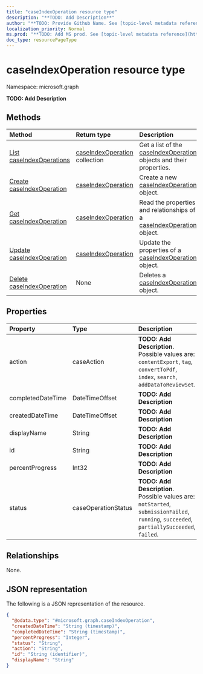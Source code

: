 ```yaml
---
title: "caseIndexOperation resource type"
description: "**TODO: Add Description**"
author: "**TODO: Provide Github Name. See [topic-level metadata reference](https://msgo.azurewebsites.net/add/document/guidelines/metadata.html#topic-level-metadata)**"
localization_priority: Normal
ms.prod: "**TODO: Add MS prod. See [topic-level metadata reference](https://msgo.azurewebsites.net/add/document/guidelines/metadata.html#topic-level-metadata)**"
doc_type: resourcePageType
---
```


# caseIndexOperation resource type

Namespace: microsoft.graph

**TODO: Add Description**

## Methods
|Method|Return type|Description|
|:---|:---|:---|
|[List caseIndexOperations](../api/caseindexoperation-list.md)|[caseIndexOperation](../resources/caseindexoperation.md) collection|Get a list of the [caseIndexOperation](../resources/caseindexoperation.md) objects and their properties.|
|[Create caseIndexOperation](../api/caseindexoperation-create.md)|[caseIndexOperation](../resources/caseindexoperation.md)|Create a new [caseIndexOperation](../resources/caseindexoperation.md) object.|
|[Get caseIndexOperation](../api/caseindexoperation-get.md)|[caseIndexOperation](../resources/caseindexoperation.md)|Read the properties and relationships of a [caseIndexOperation](../resources/caseindexoperation.md) object.|
|[Update caseIndexOperation](../api/caseindexoperation-update.md)|[caseIndexOperation](../resources/caseindexoperation.md)|Update the properties of a [caseIndexOperation](../resources/caseindexoperation.md) object.|
|[Delete caseIndexOperation](../api/caseindexoperation-delete.md)|None|Deletes a [caseIndexOperation](../resources/caseindexoperation.md) object.|

## Properties
|Property|Type|Description|
|:---|:---|:---|
|action|caseAction|**TODO: Add Description**. Possible values are: `contentExport`, `tag`, `convertToPdf`, `index`, `search`, `addDataToReviewSet`.|
|completedDateTime|DateTimeOffset|**TODO: Add Description**|
|createdDateTime|DateTimeOffset|**TODO: Add Description**|
|displayName|String|**TODO: Add Description**|
|id|String|**TODO: Add Description**|
|percentProgress|Int32|**TODO: Add Description**|
|status|caseOperationStatus|**TODO: Add Description**. Possible values are: `notStarted`, `submissionFailed`, `running`, `succeeded`, `partiallySucceeded`, `failed`.|

## Relationships
None.

## JSON representation
The following is a JSON representation of the resource.
<!-- {
  "blockType": "resource",
  "keyProperty": "id",
  "@odata.type": "microsoft.graph.caseIndexOperation",
  "baseType": "",
  "openType": false
}
-->
``` json
{
  "@odata.type": "#microsoft.graph.caseIndexOperation",
  "createdDateTime": "String (timestamp)",
  "completedDateTime": "String (timestamp)",
  "percentProgress": "Integer",
  "status": "String",
  "action": "String",
  "id": "String (identifier)",
  "displayName": "String"
}
```

